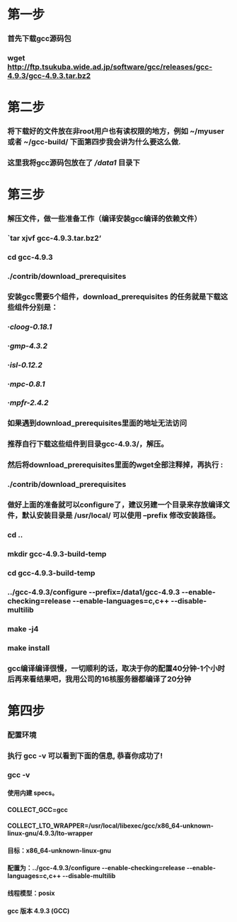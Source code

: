 # 第一步
### 首先下载gcc源码包
### wget http://ftp.tsukuba.wide.ad.jp/software/gcc/releases/gcc-4.9.3/gcc-4.9.3.tar.bz2

# 第二步
### 将下载好的文件放在非root用户也有读权限的地方，例如 ~/myuser 或者 ~/gcc-build/ 下面第四步我会讲为什么要这么做.
### 这里我将gcc源码包放在了 */data1* 目录下

# 第三步
### 解压文件，做一些准备工作（编译安装gcc编译的依赖文件）
### `tar xjvf gcc-4.9.3.tar.bz2‘
### cd gcc-4.9.3
### ./contrib/download_prerequisites
### 安装gcc需要5个组件，download_prerequisites 的任务就是下载这些组件分别是：
### ·*cloog-0.18.1*
### ·*gmp-4.3.2*
### ·*isl-0.12.2*
### ·*mpc-0.8.1*
### ·*mpfr-2.4.2*
### 如果遇到download_prerequisites里面的地址无法访问 
### 推荐自行下载这些组件到目录gcc-4.9.3/，解压。 
### 然后将download_prerequisites里面的wget全部注释掉，再执行 :
### ./contrib/download_prerequisites
### 做好上面的准备就可以configure了，建议另建一个目录来存放编译文件，默认安装目录是 /usr/local/ 可以使用 –prefix 修改安装路径。
### cd ..
### mkdir gcc-4.9.3-build-temp
### cd gcc-4.9.3-build-temp
### ../gcc-4.9.3/configure --prefix=/data1/gcc-4.9.3 --enable-checking=release --enable-languages=c,c++ --disable-multilib
### make -j4
### make install
### gcc编译编译很慢，一切顺利的话，取决于你的配置40分钟-1个小时后再来看结果吧，我用公司的16核服务器都编译了20分钟

# 第四步
### 配置环境
### 执行 gcc -v 可以看到下面的信息, 恭喜你成功了!
### gcc -v
#### 使用内建 specs。
#### COLLECT_GCC=gcc
#### COLLECT_LTO_WRAPPER=/usr/local/libexec/gcc/x86_64-unknown-linux-gnu/4.9.3/lto-wrapper
#### 目标：x86_64-unknown-linux-gnu
#### 配置为：../gcc-4.9.3/configure --enable-checking=release --enable-languages=c,c++ --disable-multilib
#### 线程模型：posix
#### gcc 版本 4.9.3 (GCC)

